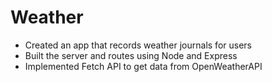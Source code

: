 # Weather
- Created an app that records weather journals for users
- Built the server and routes using Node and Express
- Implemented Fetch API to get data from OpenWeatherAPI
